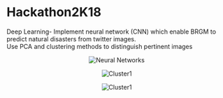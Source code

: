# Hackathon2K18
Deep Learning- Implement neural network (CNN) which enable BRGM to predict natural disasters from twitter images.<br> Use PCA and clustering methods to distinguish pertinent images
<p align="center">
  <img src="https://github.com/wlambert01/Hackathon2K18/blob/master/docs/neuralnetwork.gif" title="Neural Networks">
</p>

<p align="center">
  <img src="https://github.com/wlambert01/Hackathon2K18/blob/master/Cluster2.png" title="Cluster1">
</p>
<p align="center">
  <img src="https://github.com/wlambert01/Hackathon2K18/blob/master/Cluster1.png" title="Cluster1">
</p>

